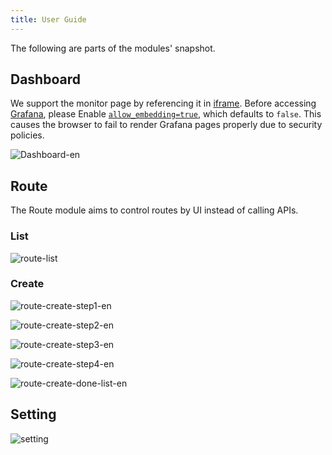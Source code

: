 ```yaml
---
title: User Guide
---
```


<!--
#
# Licensed to the Apache Software Foundation (ASF) under one or more
# contributor license agreements.  See the NOTICE file distributed with
# this work for additional information regarding copyright ownership.
# The ASF licenses this file to You under the Apache License, Version 2.0
# (the "License"); you may not use this file except in compliance with
# the License.  You may obtain a copy of the License at
#
#     http://www.apache.org/licenses/LICENSE-2.0
#
# Unless required by applicable law or agreed to in writing, software
# distributed under the License is distributed on an "AS IS" BASIS,
# WITHOUT WARRANTIES OR CONDITIONS OF ANY KIND, either express or implied.
# See the License for the specific language governing permissions and
# limitations under the License.
#
-->

The following are parts of the modules' snapshot.

## Dashboard

We support the monitor page by referencing it in [iframe](https://developer.mozilla.org/en-US/docs/Web/HTML/Element/iframe). Before accessing [Grafana](https://grafana.com/), please Enable [`allow_embedding=true`](https://grafana.com/docs/grafana/latest/administration/configuration/#allow_embedding), which defaults to `false`. This causes the browser to fail to render Grafana pages properly due to security policies.

![Dashboard-en](https://user-images.githubusercontent.com/40708551/112922395-0eed0380-912a-11eb-8c92-4c67d2bae4a8.png)

## Route

The Route module aims to control routes by UI instead of calling APIs.

### List

![route-list](https://user-images.githubusercontent.com/40708551/112922389-0c8aa980-912a-11eb-8c45-b13192b3775d.png)

### Create

![route-create-step1-en](https://user-images.githubusercontent.com/40708551/112922912-ef0a0f80-912a-11eb-9d33-63d7215f7cfd.png)

![route-create-step2-en](https://user-images.githubusercontent.com/40708551/112923105-44462100-912b-11eb-8e1f-6548a6c28c35.png)

![route-create-step3-en](https://user-images.githubusercontent.com/40708551/112923140-545e0080-912b-11eb-9aef-d26b2c564efe.png)

![route-create-step4-en](https://user-images.githubusercontent.com/40708551/112923257-971fd880-912b-11eb-820c-1f2ca381304a.png)

![route-create-done-list-en](https://user-images.githubusercontent.com/40708551/112923280-a0a94080-912b-11eb-8b83-3960778ecf8a.png)

## Setting

![setting](https://user-images.githubusercontent.com/40708551/112923561-22996980-912c-11eb-926f-45177500eb65.png)

